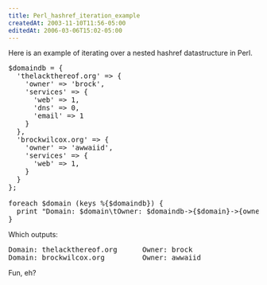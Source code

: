 ```yaml
---
title: Perl_hashref_iteration_example
createdAt: 2003-11-10T11:56-05:00
editedAt: 2006-03-06T15:02-05:00
---
```


Here is an example of iterating over a nested hashref datastructure in Perl.

<pre>
$domaindb = {
  'thelackthereof.org' => {
    'owner' => 'brock',
    'services' => {
      'web' => 1,
      'dns' => 0,
      'email' => 1
    }
  },
  'brockwilcox.org' => {
    'owner' => 'awwaiid',
    'services' => {
      'web' => 1,
    }
  }
};

foreach $domain (keys %{$domaindb}) {
  print "Domain: $domain\tOwner: $domaindb->{$domain}->{owner}\n";
}
</pre>

Which outputs:
<pre>
Domain: thelackthereof.org      Owner: brock
Domain: brockwilcox.org         Owner: awwaiid
</pre>

Fun, eh?

